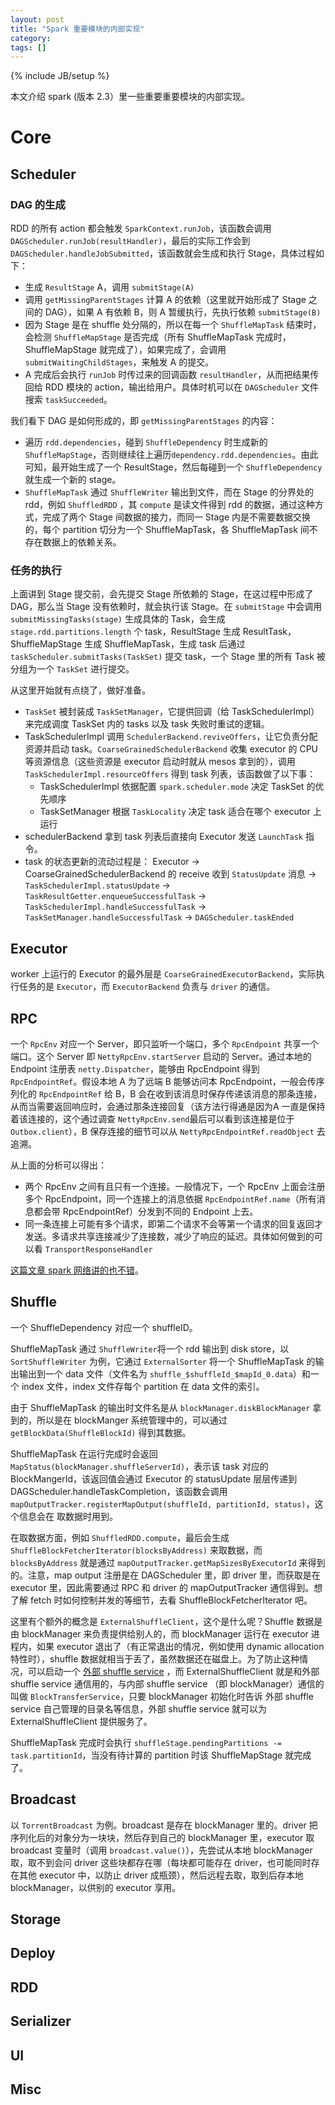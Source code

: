 ```yaml
---
layout: post
title: "Spark 重要模块的内部实现"
category: 
tags: []
---
```

{% include JB/setup %}

本文介绍 spark (版本 2.3）里一些重要重要模块的内部实现。

# Core

## Scheduler

### DAG 的生成

RDD 的所有 action 都会触发 `SparkContext.runJob`，该函数会调用 `DAGScheduler.runJob(resultHandler)`，最后的实际工作会到 `DAGScheduler.handleJobSubmitted`，该函数就会生成和执行 Stage，具体过程如下：

* 生成 `ResultStage` A，调用 `submitStage(A)`
* 调用 `getMissingParentStages` 计算 A 的依赖（这里就开始形成了 Stage 之间的 DAG），如果 A 有依赖 B，则 A 暂缓执行，先执行依赖 `submitStage(B)`
* 因为 Stage 是在 shuffle 处分隔的，所以在每一个 `ShuffleMapTask` 结束时，会检测 `ShuffleMapStage` 是否完成（所有 ShuffleMapTask 完成时，ShuffleMapStage 就完成了），如果完成了，会调用 `submitWaitingChildStages`，来触发 A 的提交。
* A 完成后会执行 `runJob` 时传过来的回调函数 `resultHandler`，从而把结果传回给 RDD 模块的 action，输出给用户。具体时机可以在 `DAGScheduler` 文件搜索 `taskSucceeded`。

我们看下 DAG 是如何形成的，即 `getMissingParentStages` 的内容：

* 遍历 `rdd.dependencies`，碰到 `ShuffleDependency` 时生成新的 `ShuffleMapStage`，否则继续往上遍历`dependency.rdd.dependencies`。由此可知，最开始生成了一个 ResultStage，然后每碰到一个 `ShuffleDependency` 就生成一个新的 stage。
* `ShuffleMapTask` 通过 `ShuffleWriter` 输出到文件，而在 Stage 的分界处的 rdd，例如 `ShuffledRDD` ，其 `compute` 是读文件得到 rdd 的数据，通过这种方式，完成了两个 Stage 间数据的接力，而同一 Stage 内是不需要数据交换的，每个 partition 切分为一个 ShuffleMapTask，各 ShuffleMapTask 间不存在数据上的依赖关系。 

### 任务的执行

上面讲到 Stage 提交前，会先提交 Stage 所依赖的 Stage，在这过程中形成了 DAG，那么当 Stage 没有依赖时，就会执行该 Stage。在 `submitStage` 中会调用 `submitMissingTasks(stage)` 生成具体的 Task，会生成 `stage.rdd.partitions.length` 个 task，ResultStage 生成 ResultTask，ShuffleMapStage 生成 ShuffleMapTask，生成 task 后通过 `taskScheduler.submitTasks(TaskSet)` 提交 task，一个 Stage 里的所有 Task 被分组为一个 `TaskSet` 进行提交。

从这里开始就有点绕了，做好准备。

* `TaskSet` 被封装成 `TaskSetManager`，它提供回调（给 TaskSchedulerImpl）来完成调度 TaskSet 内的 tasks 以及 task 失败时重试的逻辑。
* TaskSchedulerImpl 调用 `SchedulerBackend.reviveOffers`，让它负责分配资源并启动 task。`CoarseGrainedSchedulerBackend` 收集 executor 的 CPU 等资源信息（这些资源是 executor 启动时就从 mesos 拿到的），调用 `TaskSchedulerImpl.resourceOffers` 得到 task 列表，该函数做了以下事：
  * TaskSchedulerImpl 依据配置 `spark.scheduler.mode` 决定 TaskSet 的优先顺序
  * TaskSetManager 根据 `TaskLocality` 决定 task 适合在哪个 executor 上运行
* schedulerBackend 拿到 task 列表后直接向 Executor 发送 `LaunchTask` 指令。
* task 的状态更新的流动过程是： Executor -> CoarseGrainedSchedulerBackend 的 receive 收到 `StatusUpdate` 消息 -> `TaskSchedulerImpl.statusUpdate` -> `TaskResultGetter.enqueueSuccessfulTask` -> `TaskSchedulerImpl.handleSuccessfulTask` -> `TaskSetManager.handleSuccessfulTask` -> `DAGScheduler.taskEnded`

## Executor

worker 上运行的 Executor 的最外层是 `CoarseGrainedExecutorBackend`，实际执行任务的是 `Executor`，而 `ExecutorBackend` 负责与 `driver` 的通信。

## RPC

一个 `RpcEnv` 对应一个 Server，即只监听一个端口，多个 `RpcEndpoint` 共享一个端口。这个 Server 即 `NettyRpcEnv.startServer` 启动的 Server。通过本地的 Endpoint 注册表 `netty.Dispatcher`，能够由 RpcEndpoint 得到 `RpcEndpointRef`。假设本地 A 为了远端 B 能够访问本 RpcEndpoint，一般会传序列化的 `RpcEndpointRef` 给 B，B 会在收到该消息时保存传递该消息的那条连接，从而当需要返回响应时，会通过那条连接回复（该方法行得通是因为A 一直是保持着该连接的，这个通过调查 `NettyRpcEnv.send`最后可以看到该连接是位于 `Outbox.client`），B 保存连接的细节可以从 `NettyRpcEndpointRef.readObject` 去追溯。

从上面的分析可以得出：

* 两个 RpcEnv 之间有且只有一个连接。一般情况下，一个 RpcEnv 上面会注册多个 RpcEndpoint，同一个连接上的消息依据 `RpcEndpointRef.name`（所有消息都会带 RpcEndpointRef）分发到不同的 Endpoint 上去。
* 同一条连接上可能有多个请求，即第二个请求不会等第一个请求的回复返回才发送。多请求共享连接减少了连接数，减少了响应的延迟。具体如何做到的可以看 `TransportResponseHandler`

[这篇文章 spark 网络讲的也不错](https://github.com/ColZer/DigAndBuried/blob/master/spark/spark-network-netty.md)。

## Shuffle

一个 ShuffleDependency 对应一个 shuffleID。

ShuffleMapTask 通过 `ShuffleWriter`将一个 rdd 输出到 disk store，以 `SortShuffleWriter` 为例，它通过 `ExternalSorter` 将一个 ShuffleMapTask 的输出输出到一个 data 文件（文件名为 `shuffle_$shuffleId_$mapId_0.data`）和一个 index 文件，index 文件存每个 partition 在 data 文件的索引。

由于 ShuffleMapTask 的输出时文件名是从 `blockManager.diskBlockManager` 拿到的，所以是在 blockManger 系统管理中的，可以通过 `getBlockData(ShuffleBlockId)` 得到其数据。

ShuffleMapTask 在运行完成时会返回 `MapStatus(blockManager.shuffleServerId)`，表示该 task 对应的 BlockMangerId，该返回值会通过 Executor 的 statusUpdate 层层传递到 DAGScheduler.handleTaskCompletion，该函数会调用 `mapOutputTracker.registerMapOutput(shuffleId, partitionId, status)`，这个信息会在 取数据时用到。

在取数据方面，例如 `ShuffledRDD.compute`，最后会生成 `ShuffleBlockFetcherIterator(blocksByAddress)` 来取数据，而 `blocksByAddress` 就是通过 `mapOutputTracker.getMapSizesByExecutorId` 来得到的。注意，map output 注册是在 DAGScheduler 里，即 driver 里，而获取是在 executor 里，因此需要通过 RPC 和 driver 的 mapOutputTracker 通信得到。想了解 fetch 时如何控制并发的等细节，去看 ShuffleBlockFetcherIterator 吧。

这里有个额外的概念是 `ExternalShuffleClient`，这个是什么呢？Shuffle 数据是由 blockManager 来负责提供给别人的，而 blockManager 运行在 executor 进程内，如果 executor 退出了（有正常退出的情况，例如使用 dynamic allocation 特性时），shuffle 数据就相当于丢了，虽然数据还在磁盘上。为了防止这种情况，可以启动一个 [外部 shuffle service](https://spark.apache.org/docs/latest/job-scheduling.html#configuration-and-setup) ，而 ExternalShuffleClient 就是和外部 shuffle service 通信用的，与内部 shuffle service （即 blockManager）通信的叫做 `BlockTransferService`，只要 blockManager 初始化时告诉 外部 shuffle service 自己管理的目录名等信息，外部 shuffle service 就可以为 ExternalShuffleClient 提供服务了。

ShuffleMapTask 完成时会执行 `shuffleStage.pendingPartitions -= task.partitionId`，当没有待计算的 partition 时该 ShuffleMapStage 就完成了。

## Broadcast

以 `TorrentBroadcast` 为例。broadcast 是存在 blockManager 里的。driver 把序列化后的对象分为一块块，然后存到自己的 blockManager 里，executor 取 broadcast 变量时（调用 `broadcast.value()`），先尝试从本地 blockManager 取，取不到会问 driver 这些块都存在哪（每块都可能存在 driver，也可能同时存在其他 executor 中，以防止 driver 成瓶颈），然后远程去取，取到后存本地 blockManager，以供别的 executor 享用。

## Storage

## Deploy

## RDD

## Serializer

## UI

## Misc

